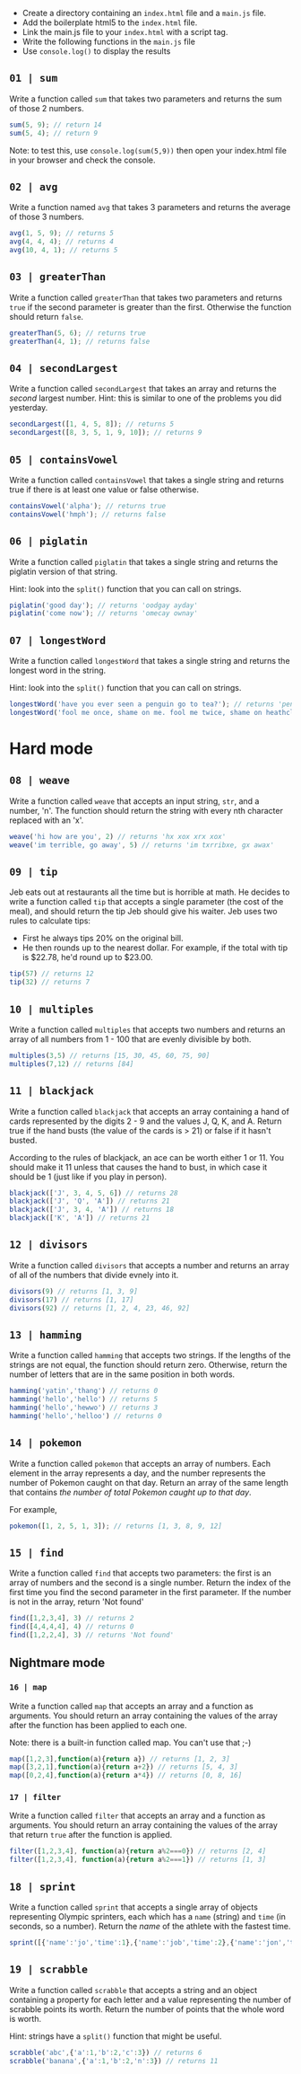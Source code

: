 - Create a directory containing an `index.html` file and a `main.js` file. 
- Add the boilerplate html5 to the `index.html` file. 
- Link the main.js file to your `index.html` with a script tag.
- Write the following functions in the `main.js` file
- Use `console.log()` to display the results

## `01 | sum`

Write a function called `sum` that takes two parameters and returns the sum of those 2 numbers.

```js
sum(5, 9); // return 14
sum(5, 4); // return 9
```

Note: to test this, use `console.log(sum(5,9))` then open your index.html file in your browser and check the console.

## `02 | avg`

Write a function named `avg` that takes 3 parameters and returns the average of those 3 numbers.

```js
avg(1, 5, 9); // returns 5
avg(4, 4, 4); // returns 4
avg(10, 4, 1); // returns 5
```

## `03 | greaterThan`

Write a function called `greaterThan` that takes two parameters and returns `true` if the second parameter is greater than the first. Otherwise the function should return `false`.

```js
greaterThan(5, 6); // returns true
greaterThan(4, 1); // returns false
```

## `04 | secondLargest`

Write a function called `secondLargest` that takes an array and returns the *second* largest number. Hint: this is similar to one of the problems you did yesterday.

```js
secondLargest([1, 4, 5, 8]); // returns 5
secondLargest([8, 3, 5, 1, 9, 10]); // returns 9
```

## `05 | containsVowel`

Write a function called `containsVowel` that takes a single string and returns true if there is at least one value or false otherwise.

```js
containsVowel('alpha'); // returns true
containsVowel('hmph'); // returns false
```

## `06 | piglatin`

Write a function called `piglatin` that takes a single string and returns the piglatin version of that string.

Hint: look into the `split()` function that you can call on strings.

```js
piglatin('good day'); // returns 'oodgay ayday'
piglatin('come now'); // returns 'omecay ownay'
```


## `07 | longestWord`

Write a function called `longestWord` that takes a single string and returns the longest word in the string.

Hint: look into the `split()` function that you can call on strings.


```js
longestWord('have you ever seen a penguin go to tea?'); // returns 'penguin'
longestWord('fool me once, shame on me. fool me twice, shame on heathcliff'); // returns 'heathcliff'
```

# Hard mode

## `08 | weave`

Write a function called `weave` that accepts an input string, `str`, and a number, 'n'. The function should return the string with every nth character replaced with an 'x'.

```js
weave('hi how are you', 2) // returns 'hx xox xrx xox'
weave('im terrible, go away', 5) // returns 'im txrribxe, gx awax'
```

## `09 | tip`

Jeb eats out at restaurants all the time but is horrible at math. He decides to write a function called `tip` that accepts a single parameter (the cost of the meal), and should return the tip Jeb should give his waiter. Jeb uses two rules to calculate tips:

- First he always tips 20% on the original bill.
- He then rounds up to the nearest dollar. For example, if the total with tip is $22.78, he'd round up to $23.00.

```js
tip(57) // returns 12
tip(32) // returns 7
```

## `10 | multiples`

Write a function called `multiples` that accepts two numbers and returns an array of all numbers from 1 - 100 that are evenly divisible by both.

```js
multiples(3,5) // returns [15, 30, 45, 60, 75, 90]
multiples(7,12) // returns [84]
```

## `11 | blackjack`

Write a function called `blackjack` that accepts an array containing a hand of cards represented by the digits 2 - 9 and the values J, Q, K, and A. Return true if the hand busts (the value of the cards is > 21) or false if it hasn't busted.

According to the rules of blackjack, an ace can be worth either 1 or 11. You should make it 11 unless that causes the hand to bust, in which case it should be 1 (just like if you play in person).

```js
blackjack(['J', 3, 4, 5, 6]) // returns 28
blackjack(['J', 'Q', 'A']) // returns 21
blackjack(['J', 3, 4, 'A']) // returns 18
blackjack(['K', 'A']) // returns 21
```

## `12 | divisors`

Write a function called `divisors` that accepts a number and returns an array of all of the numbers that divide evnely into it.

```js
divisors(9) // returns [1, 3, 9]
divisors(17) // returns [1, 17]
divisors(92) // returns [1, 2, 4, 23, 46, 92]
```

## `13 | hamming`

Write a function called `hamming` that accepts two strings. If the lengths of the strings are not equal, the function should return zero. Otherwise, return the number of letters that are in the same position in both words.

```js
hamming('yatin','thang') // returns 0
hamming('hello','hello') // returns 5
hamming('hello','hewwo') // returns 3
hamming('hello','helloo') // returns 0
```

## `14 | pokemon`

Write a function called `pokemon` that accepts an array of numbers. Each element in the array represents a day, and the number represents the number of Pokemon caught on that day. Return an array of the same length that contains *the number of total Pokemon caught up to that day*.

For example,

```js
pokemon([1, 2, 5, 1, 3]); // returns [1, 3, 8, 9, 12]
```

## `15 | find`

Write a function called `find` that accepts two parameters: the first is an array of numbers and the second is a single number. Return the index of the first time you find the second parameter in the first parameter. If the number is not in the array, return 'Not found'

```js
find([1,2,3,4], 3) // returns 2
find([4,4,4,4], 4) // returns 0
find([1,2,2,4], 3) // returns 'Not found'
```

## Nightmare mode

### `16 | map`

Write a function called `map` that accepts an array and a function as arguments. You should return an array containing the values of the array after the function has been applied to each one.

Note: there is a built-in function called map. You can't use that ;-)

```js
map([1,2,3],function(a){return a}) // returns [1, 2, 3]
map([3,2,1],function(a){return a+2}) // returns [5, 4, 3]
map([0,2,4],function(a){return a*4}) // returns [0, 8, 16]
```

### `17 | filter`

Write a function called `filter` that accepts an array and a function as arguments. You should return an array containing the values of the array that return `true` after the function is applied.

```js
filter([1,2,3,4], function(a){return a%2===0}) // returns [2, 4]
filter([1,2,3,4], function(a){return a%2===1}) // returns [1, 3]
```

## `18 | sprint`

Write a function called `sprint` that accepts a single array of objects representing Olympic sprinters, each which has a `name` (string) and `time` (in seconds, so a number). Return the *name* of the athlete with the fastest time.

```js
sprint([{'name':'jo','time':1},{'name':'job','time':2},{'name':'jon','time':3}]) // returns 'jo'
```


## `19 | scrabble`

Write a function called `scrabble` that accepts a string and an object containing a property for each letter and a value representing the number of scrabble points its worth. Return the number of points that the whole word is worth.

Hint: strings have a `split()` function that might be useful.

```js
scrabble('abc',{'a':1,'b':2,'c':3}) // returns 6
scrabble('banana',{'a':1,'b':2,'n':3}) // returns 11
```